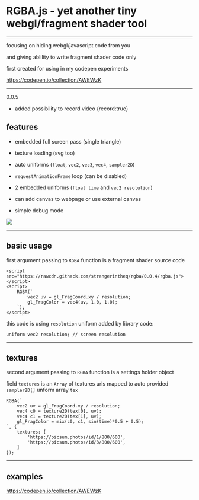 # RGBA.js - yet another tiny webgl/fragment shader tool

---
 
 
 
 focusing on hiding webgl/javascript code from you 
 
 and giving ablility to write fragment shader code only
 
 first created for using in my codepen experiments 

 https://codepen.io/collection/AWEWzK




---
0.0.5

- added possibility to record video {record:true}


## features

 - embedded full screen pass (single triangle) 
 
 - texture loading (svg too)

 - auto uniforms (`float`, `vec2`, `vec3`, `vec4`, `sampler2D`)
 
 - `requestAnimationFrame` loop (can be disabled)
 
 - 2 embedded uniforms (`float time` and `vec2 resolution`)

 - can add canvas to webpage or use external canvas 

 - simple debug mode
 
 ![](https://i.stack.imgur.com/5Ny6k.png)



---

## basic usage


first argument passing to `RGBA` function is a fragment shader source code

    <script src="https://rawcdn.githack.com/strangerintheq/rgba/0.0.4/rgba.js"></script>
    <script>
        RGBA(`
            vec2 uv = gl_FragCoord.xy / resolution;
            gl_FragColor = vec4(uv, 1.0, 1.0);
        `);
    </script>

this code is using `resolution` uniform added by library code:

    uniform vec2 resolution; // screen resolution


---

## textures

second argument passing to `RGBA` function is a settings holder object

field `textures` is an `Array` of textures urls mapped to auto provided `sampler2D[]` unform array `tex`





    RGBA(`
        vec2 uv = gl_FragCoord.xy / resolution;
        vec4 c0 = texture2D(tex[0], uv);
        vec4 c1 = texture2D(tex[1], uv);
        gl_FragColor = mix(c0, c1, sin(time)*0.5 + 0.5);
    `, { 
        textures: [
            'https://picsum.photos/id/1/800/600',
            'https://picsum.photos/id/3/800/600',
        ]
    });




---

## examples


https://codepen.io/collection/AWEWzK


